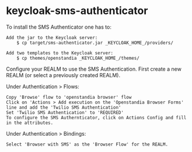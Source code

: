 # keycloak-sms-authenticator

To install the SMS Authenticator one has to:

    Add the jar to the Keycloak server:
        $ cp target/sms-authenticator.jar _KEYCLOAK_HOME_/providers/

    Add two templates to the Keycloak server:
        $ cp themes/openstandia _KEYCLOAK_HOME_/themes/

Configure your REALM to use the SMS Authentication. First create a new REALM (or select a previously created REALM).

Under Authentication > Flows:

    Copy 'Browse' flow to 'openstandia browser' flow
    Click on 'Actions > Add execution on the 'Openstandia Browser Forms' line and add the 'Twilio SMS Authentication'
    Set 'Twilio SMS Authentication' to 'REQUIRED'
    To configure the SMS Authernticator, click on Actions Config and fill in the attributes.

Under Authentication > Bindings:

    Select 'Browser with SMS' as the 'Browser Flow' for the REALM.
